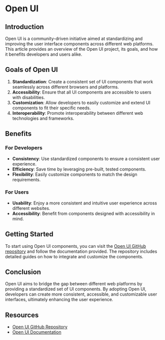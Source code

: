 # Open UI

## Introduction

Open UI is a community-driven initiative aimed at standardizing and improving the user interface components across different web platforms. This article provides an overview of the Open UI project, its goals, and how it benefits developers and users alike.

## Goals of Open UI

1. **Standardization**: Create a consistent set of UI components that work seamlessly across different browsers and platforms.
2. **Accessibility**: Ensure that all UI components are accessible to users with disabilities.
3. **Customization**: Allow developers to easily customize and extend UI components to fit their specific needs.
4. **Interoperability**: Promote interoperability between different web technologies and frameworks.

## Benefits

### For Developers

- **Consistency**: Use standardized components to ensure a consistent user experience.
- **Efficiency**: Save time by leveraging pre-built, tested components.
- **Flexibility**: Easily customize components to match the design requirements.

### For Users

- **Usability**: Enjoy a more consistent and intuitive user experience across different websites.
- **Accessibility**: Benefit from components designed with accessibility in mind.

## Getting Started

To start using Open UI components, you can visit the [Open UI GitHub repository](https://github.com/openui/open-ui) and follow the documentation provided. The repository includes detailed guides on how to integrate and customize the components.

## Conclusion

Open UI aims to bridge the gap between different web platforms by providing a standardized set of UI components. By adopting Open UI, developers can create more consistent, accessible, and customizable user interfaces, ultimately enhancing the user experience.

## Resources

- [Open UI GitHub Repository](https://github.com/openui/open-ui)
- [Open UI Documentation](https://open-ui.org/docs)
